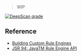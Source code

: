 > WIP

[![DeepScan grade](https://deepscan.io/api/teams/14266/projects/22781/branches/677154/badge/grade.svg)](https://deepscan.io/dashboard#view=project&tid=14266&pid=22781&bid=677154)

## Reference
- [Building Custom Rule Engines](https://www.amzi.com/articles/rule_engines.htm)
- [JSR 94: JavaTM Rule Engine API](https://www.jcp.org/en/jsr/detail?id=94)
